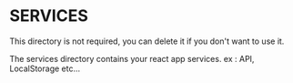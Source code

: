 # SERVICES

This directory is not required, you can delete it if you don't want to use it.

The services directory contains your react app services.
ex : API, LocalStorage etc...
